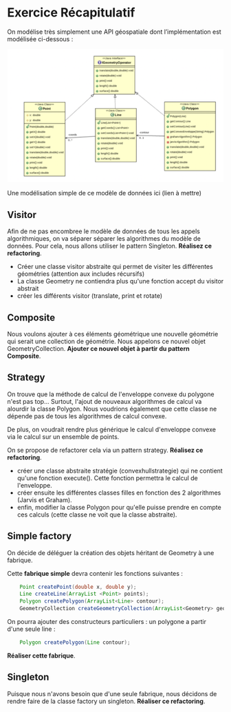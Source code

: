 # Exercice Récapitulatif

On modélise très simplement une API géospatiale dont l’implémentation est modélisée ci-dessous :

![MD](./exo_recap.png)

Une modélisation simple de ce modèle de données ici (lien à mettre)

## Visitor

Afin de ne pas encombree le modèle de données de tous les appels algorithmiques, on va séparer séparer les algorithmes du modèle de données. Pour cela, nous allons utiliser le pattern Singleton. **Réalisez ce refactoring**.

* Créer une classe visitor abstraite qui permet de visiter les différentes géométries (attention aux includes récursifs)
* La classe Geometry ne contiendra plus qu'une fonction accept du visitor abstrait 
* créer les différents visitor (translate, print et rotate)


## Composite

Nous voulons ajouter à ces éléments géométrique une nouvelle géométrie qui serait une collection de géométrie. Nous appelons ce nouvel objet GeometryCollection. **Ajouter ce nouvel objet à partir du pattern Composite**.


## Strategy

On trouve que la méthode de calcul de l'enveloppe convexe du polygone n'est pas top... Surtout, l'ajout de nouveaux algorithmes de calcul va alourdir la classe Polygon. Nous voudrions également que cette classe ne dépende pas de tous les algorithmes de calcul convexe.

De plus, on voudrait rendre plus générique le calcul d'enveloppe convexe via le calcul sur un ensemble de points.

On se propose de refactorer cela via un pattern strategy. **Réalisez ce refactoring**.

* créer une classe abstraite stratégie (convexhullstrategie) qui ne contient qu'une fonction execute(). Cette fonction permettra le calcul de l'enveloppe.
* créer ensuite les différentes classes filles en fonction des 2 algorithmes (Jarvis et Graham). 
* enfin, modifier la classe Polygon pour qu'elle puisse prendre en compte ces calculs (cette classe ne voit que la classe abstraite).

## Simple factory

On décide de déléguer la création des objets héritant de Geometry à une fabrique.

Cette **fabrique simple** devra contenir les fonctions suivantes :

```Java
 	Point createPoint(double x, double y);
 	Line createLine(ArrayList <Point> points);
 	Polygon createPolygon(ArrayList<Line> contour);
 	GeometryCollection createGeometryCollection(ArrayList<Geometry> geometries);
```

On pourra ajouter des constructeurs particuliers : un polygone a partir d'une seule line :

```java
	Polygon createPolygon(Line contour);
```

**Réaliser cette fabrique**.

## Singleton

Puisque nous n'avons besoin que d'une seule fabrique, nous décidons de rendre faire de la classe factory un singleton. **Réaliser ce refactoring**.
